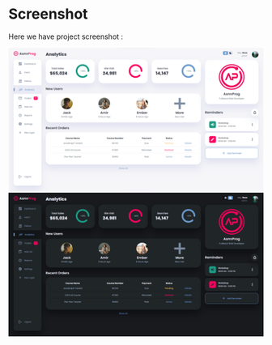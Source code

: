 

# Screenshot
Here we have project screenshot :

![screenshot1](screenshot1.png)
![screenshot2](screenshot2.png)
